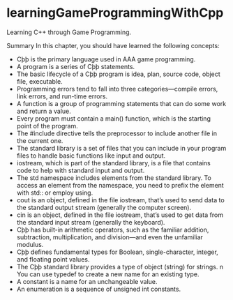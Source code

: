 # learningGameProgrammingWithCpp
Learning C++ through Game Programming. 

Summary
In this chapter, you should have learned the following concepts:
* Cþþ is the primary language used in AAA game programming.
* A program is a series of Cþþ statements.
* The basic lifecycle of a Cþþ program is idea, plan, source code, object file, executable.
* Programming errors tend to fall into three categories—compile errors, link errors, and run-time errors.
* A function is a group of programming statements that can do some work and return a value.
* Every program must contain a main() function, which is the starting point of the program.
* The #include directive tells the preprocessor to include another file in the current one.
* The standard library is a set of files that you can include in your program files to handle basic functions like input and output.
* iostream, which is part of the standard library, is a file that contains
code to help with standard input and output.
* The std namespace includes elements from the standard library. To access an element from the namespace, you need to prefix the element with std:: or employ using.
* cout is an object, defined in the file iostream, that’s used to send data to the standard output stream (generally the computer screen).
* cin is an object, defined in the file iostream, that’s used to get data from the standard input stream (generally the keyboard).
* Cþþ has built-in arithmetic operators, such as the familiar addition, subtraction, multiplication, and division—and even the unfamiliar modulus.
* Cþþ defines fundamental types for Boolean, single-character, integer, and floating point values.
* The Cþþ standard library provides a type of object (string) for strings. n You can use typedef to create a new name for an existing type.
* A constant is a name for an unchangeable value.
* An enumeration is a sequence of unsigned int constants.